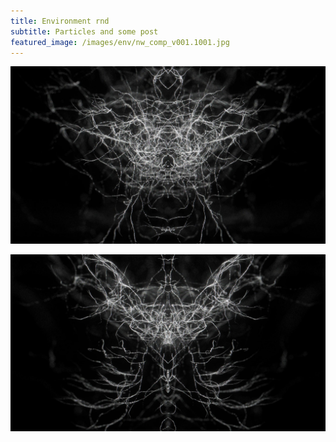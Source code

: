 ```yaml
---
title: Environment rnd
subtitle: Particles and some post
featured_image: /images/env/nw_comp_v001.1001.jpg
---
```


![rnd](/images/env/nw_comp_v001.1001.jpg)

![rnd](/images/env/nw_comp_v001.1002.jpg)
